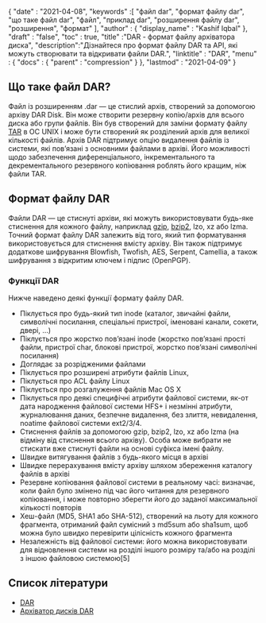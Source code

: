{
  "date" : "2021-04-08",
  "keywords" :[ "файл dar", "формат файлу dar", "що таке файл dar", "файл", "приклад dar", "розширення файлу dar", "розширення", "формат" ],
  "author" : {
    "display_name" : "Kashif Iqbal"
},
  "draft" : "false",
  "toc" : true,
  "title" :"DAR - формат файлу архіватора диска",
  "description":"Дізнайтеся про формат файлу DAR та API, які можуть створювати та відкривати файли DAR.",
  "linktitle" : "DAR",
  "menu" : {
    "docs" : {
      "parent" : "compression"
}
},
  "lastmod" : "2021-04-09"
}

## Що таке файл DAR?

Файл із розширенням .dar — це стислий архів, створений за допомогою архіву DAR Disk. Він може створити резервну копію/архів для всього диска або групи файлів. Він був створений для заміни формату файлу [TAR](/uk/compression/tar/) в ОС UNIX і може бути створений як розділений архів для великої кількості файлів. Архів DAR підтримує опцію видалення файлів із системи, які пов’язані з основними файлами в архіві. Його можливості щодо забезпечення диференціального, інкрементального та декрементального резервного копіювання роблять його кращим, ніж файли TAR.

## Формат файлу DAR

Файли DAR — це стиснуті архіви, які можуть використовувати будь-яке стиснення для кожного файлу, наприклад [gzip](/uk/стиск/gz/), [bzip2](/uk/compression/bz2/), lzo, xz або lzma. Точний формат файлу DAR залежить від того, який тип форматування використовується для стиснення вмісту архіву. Він також підтримує додаткове шифрування Blowfish, Twofish, AES, Serpent, Camellia, а також шифрування з відкритим ключем і підпис (OpenPGP).

### Функції DAR

Нижче наведено деякі функції формату файлу DAR.

* Піклується про будь-який тип inode (каталог, звичайні файли, символічні посилання, спеціальні пристрої, іменовані канали, сокети, двері, ...)
* Піклується про жорстко пов’язані inode (жорстко пов’язані прості файли, пристрої char, блокові пристрої, жорстко пов’язані символічні посилання)
* Доглядає за розрідженими файлами
* Піклується про розширені атрибути файлів Linux,
* Піклується про ACL файлу Linux
* Піклується про розгалуження файлів Mac OS X
* Піклується про деякі специфічні атрибути файлової системи, як-от дата народження файлової системи HFS+ і незмінні атрибути, журналювання даних, безпечне видалення, без злиття, невидалення, noatime файлової системи ext2/3/4.
* Стиснення файлів за допомогою gzip, bzip2, lzo, xz або lzma (на відміну від стиснення всього архіву). Особа може вибрати не стискати вже стиснуті файли на основі суфікса імені файлу.
* Швидке витягування файлів з будь-якого місця в архіві
* Швидке перерахування вмісту архіву шляхом збереження каталогу файлів в архіві
* Резервне копіювання файлової системи в реальному часі: визначає, коли файл було змінено під час його читання для резервного копіювання, і може повторно зберегти його до заданої максимальної кількості повторів
* Хеш-файл (MD5, SHA1 або SHA-512), створений на льоту для кожного фрагмента, отриманий файл сумісний з md5sum або sha1sum, щоб можна було швидко перевірити цілісність кожного фрагмента
* Незалежність від файлової системи: його можна використовувати для відновлення системи на розділі іншого розміру та/або на розділі з іншою файловою системою[5]

## Список літератури

* [DAR](http://dar.linux.free.fr/)
* [Архіватор дисків DAR](https://en.wikipedia.org/wiki/Dar_(disk_archiver))

